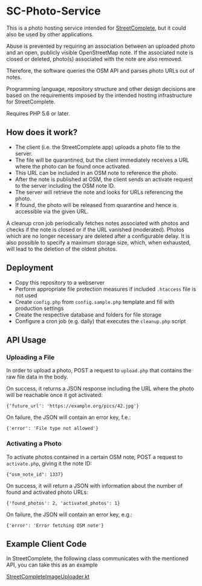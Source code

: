 # SC-Photo-Service

This is a photo hosting service intended for [StreetComplete](https://github.com/westnordost/StreetComplete), but it could also be used by other applications.

Abuse is prevented by requiring an association between an uploaded photo and an open, publicly visible OpenStreetMap note. If the associated note is closed or deleted, photo(s) associated with the note are also removed.

Therefore, the software queries the OSM API and parses photo URLs out of notes.

Programming language, repository structure and other design decisions are based on the requirements imposed by the intended hosting infrastructure for StreetComplete.

Requires PHP 5.6 or later.


## How does it work?

- The client (i.e. the StreetComplete app) uploads a photo file to the server.
- The file will be quarantined, but the client immediately receives a URL where the photo can be found once activated.
- This URL can be included in an OSM note to reference the photo.
- After the note is published at OSM, the client sends an activate request to the server including the OSM note ID.
- The server will retrieve the note and looks for URLs referencing the photo.
- If found, the photo will be released from quarantine and hence is accessible via the given URL.

A cleanup cron job periodically fetches notes associated with photos and checks if the note is closed or if the URL vanished (moderated). Photos which are no longer necessary are deleted after a configurable delay.
It is also possible to specify a maximum storage size, which, when exhausted, will lead to the deletion of the oldest photos.


## Deployment

- Copy this repository to a webserver
- Perform appropriate file protection measures if included `.htaccess` file is not used
- Create `config.php` from `config.sample.php` template and fill with production settings
- Create the respective database and folders for file storage
- Configure a cron job (e.g. daily) that executes the `cleanup.php` script


## API Usage

### Uploading a File

In order to upload a photo, POST a request to `upload.php` that contains the raw file data in the body.

On success, it returns a JSON response including the URL where the photo will be reachable once it got activated:

`{'future_url': 'https://example.org/pics/42.jpg'}`

On failure, the JSON will contain an error key, f.e.:

`{'error': 'File type not allowed'}`

### Activating a Photo

To activate photos contained in a certain OSM note, POST a request to `activate.php`, giving it the note ID:

`{"osm_note_id": 1337}`

On success, it will return a JSON with information about the number of found and activated photo URLs:

`{'found_photos': 2, 'activated_photos': 1}`

On failure, the JSON will contain an error key, e.g.:

`{'error': 'Error fetching OSM note'}`

## Example Client Code

In StreetComplete, the following class communicates with the mentioned API, you can take this as an example 

[StreetCompleteImageUploader.kt](https://github.com/streetcomplete/StreetComplete/blob/master/app/src/main/java/de/westnordost/streetcomplete/data/osmnotes/StreetCompleteImageUploader.kt)
